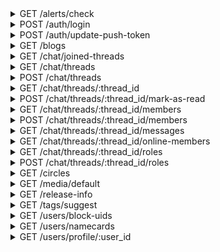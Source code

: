 <details>
<summary>GET /alerts/check</summary>

Check for new activity

###### Headers
|name|description|required|
| - | - | - |
|rawDeviceId|An id that can identify the device making the request|Yes|
|User-Agent|The user agent of the device making the request|No|
|sId|The authed user's session id|Yes|
|appType|should be `MainApp`|Yes|
|appVersion|the semantic version of this app|Yes|
|deviceType|appears to always be `1`|Yes|
|osType|appears to always be `2`|Yes|




#### Responses
- `200`

  New activity was fetched

  #### Body
```
{
    "activitiesAlertCount": "int activity alerts",
    "likesAlertCount": "int new likes",
    "followersAlertCount": "int new followers",
    "noticesCount": "int new notices"
}
```


</details>

<details>
<summary>POST /auth/login</summary>

Login to Z with some combination of credentials

###### Headers
|name|description|required|
| - | - | - |
|rawDeviceId|An id that can identify the device making the request|Yes|
|User-Agent|The user agent of the device making the request|No|
|appType|should be `MainApp`|Yes|
|appVersion|the semantic version of this app|Yes|
|deviceType|appears to always be `1`|Yes|
|osType|appears to always be `2`|Yes|


#### Body
```json
{
    "authType": "int auth type. Password login will be 1, secret or phone login is likely something else",
    "email": "email to this account, if email login",
    "nickname": "user displayed name",
    "password": "password to this account, if a password login",
    "phoneNumber": "phone number to this account, likely if phone login",
    "secret": "valid secret for this account, if a secret login",
    "securityCode": "likely used when a security code is required to login",
    "purpose": "int field or value with an unknown use",
    "birthday": "field or value with an unknown use",
    "contentRegion": "int unknown, appears to be an int representing a region",
    "gender": "the gender of this user",
    "invitationCode": "field or value with an unknown use",
    "school": "field or value with an unknown use"
}
```


#### Responses
- `200`

  The login was ok

  #### Body
```json
{
    "sId": "used to make authorized requests",
    "secret": "likely used to log back in without storing the password",
    "account": {
        "uid": "unique id referencing this resource",
        "status": "int field or value with an unknown use",
        "email": "account email",
        "createdTime": "unix timestamp of occurence",
        "deviceId": "id referencing the clients device",
        "hasProfile": "int does this user have a profile?"
    },
    "userProfile": {
        "uid": "unique id referencing this resource",
        "nickname": "user displayed name",
        "socialId": "unique social id referencing this user",
        "onlineStatus": "int indicator of how this user may be online",
        "nameCardEnabled": "int likely an enum of what name card enabled status is the case for this profile",
        "showsSchool": "int is the profile's school shown?",
        "showsLocation": "int likely bool of whether or not the location of this profile is shown",
        "showsJoinedCircles": "int are joined circles visible?",
        "chatInvitationStatus": "int likely a bool describing whether this user may make chat invites",
        "pushEnabled": "int are push notifs enabled?",
        "gender": "the gender of this user",
        "icon": {
            "baseUrl": "url template to build sizes with",
            "resourceList": [
                {
                    "width": "int width",
                    "height": "int height",
                    "url": "url to the icon in this size",
                    "thumbnail": "is this media a thumbnail? Field only appers to be present if its value is true"
                },
                "..."
            ]
        },
        "createdTime": "unix timestamp of occurence",
        "contentRegionName": "name of this profiles region",
        "location": {
            "longitude": "float longitude",
            "latitude": "float latitude",
            "address": {
                "2 character language code": "city location"
            }
        },
        "language": "2 character language code",
        "fansCount": "int number of fans",
        "followingCount": "int number of profiles followed by this profile",
        "friendsCount": "int likely number of people who both are followed by and do follow this profile",
        "socialIdModified": "unique social id referencing this user_modified",
        "status": "int field or value with an unknown use",
        "contentRegion": "int unknown, appears to be an int representing a region",
        "school": "field or value with an unknown use"
    }
}
```


</details>

<details>
<summary>POST /auth/update-push-token</summary>

Update the device push token bound to this account

###### Headers
|name|description|required|
| - | - | - |
|rawDeviceId|An id that can identify the device making the request|Yes|
|User-Agent|The user agent of the device making the request|No|
|sId|The authed user's session id|Yes|
|appType|should be `MainApp`|Yes|
|appVersion|the semantic version of this app|Yes|
|deviceType|appears to always be `1`|Yes|
|osType|appears to always be `2`|Yes|


#### Body
```json
{
    "deviceToken": "device token likely used for google push notifications"
}
```


#### Responses
- `200`

  The push token was accepted

  

</details>

<details>
<summary>GET /blogs</summary>

Get a collection of blogs

###### Headers
|name|description|required|
| - | - | - |
|rawDeviceId|An id that can identify the device making the request|Yes|
|User-Agent|The user agent of the device making the request|No|
|sId|The authed user's session id|Yes|
|appType|should be `MainApp`|Yes|
|appVersion|the semantic version of this app|Yes|
|deviceType|appears to always be `1`|Yes|
|osType|appears to always be `2`|Yes|

###### URL Params
|name|description|required|
| - | - | - |
|size|Return this number of results|No|
|pageToken|Pagination page token|No|




#### Responses
- `200`

  A collection of blogs was fetched

  #### Body
```json
{
    "list": [
        {
            "author": {
                "nickname": "user displayed name",
                "uid": "unique id referencing this resource",
                "socialId": "unique social id referencing this user",
                "socialIdModified": "unique social id referencing this user_modified",
                "bio": "information about this user",
                "gender": "the gender of this user",
                "contentRegion": "int unknown, appears to be an int representing a region",
                "contentRegionName": "int unknown, appears to be an int representing a region_name",
                "createdTime": "unix timestamp of occurence",
                "icon": {
                    "baseUrl": "url template to build sizes with",
                    "resourceList": [
                        {
                            "width": "int width",
                            "height": "int height",
                            "url": "url to the icon in this size",
                            "thumbnail": "is this media a thumbnail? Field only appers to be present if its value is true"
                        },
                        "..."
                    ]
                },
                "status": "int field or value with an unknown use"
            },
            "blogId": "unique id referencing this resource",
            "uid": "unique id referencing this resource, differnece to blogId is unknown",
            "createdTime": "unix timestamp of occurence",
            "circleIdList": [
                "unique id referencing this resource",
                "..."
            ],
            "content": "blog content",
            "contentRegion": "int unknown, appears to be an int representing a region",
            "language": "2 character language code",
            "mediaList": [
                {
                    "baseUrl": "url template to build sizes with",
                    "resourceList": [
                        {
                            "width": "int width",
                            "height": "int height",
                            "url": "url to the icon in this size",
                            "thumbnail": "is this media a thumbnail? Field only appers to be present if its value is true"
                        },
                        "..."
                    ]
                },
                "..."
            ],
            "extensions": "field or value with an unknown use, appears to be an empty object",
            "commentsCount": "int comments",
            "votesCount": "int votes",
            "type": "int field or value with an unknown use, likely blog type",
            "status": "int field or value with an unknown use",
            "visibility": "int field or value with an unknown use"
        },
        "..."
    ],
    "pagination": {
        "nextPageToken": "token to fetch the next page relative to this, if any",
        "total": "int total number of items, if fewer than the size queried"
    }
}
```


</details>

<details>
<summary>GET /chat/joined-threads</summary>

Get a collection of threads that you have joined

###### Headers
|name|description|required|
| - | - | - |
|rawDeviceId|An id that can identify the device making the request|Yes|
|User-Agent|The user agent of the device making the request|No|
|sId|The authed user's session id|Yes|
|appType|should be `MainApp`|Yes|
|appVersion|the semantic version of this app|Yes|
|deviceType|appears to always be `1`|Yes|
|osType|appears to always be `2`|Yes|

###### URL Params
|name|description|required|
| - | - | - |
|size|Return this number of results|No|
|start|offset this number of items in a collection|No|




#### Responses
- `200`

  A collection of threads was fetched

  #### Body
```json
{
    "isEnd": "bool field or value with an unknown use, probably has to do with pagination",
    "list": [
        {
            "background": {
                "baseUrl": "url template to build sizes with",
                "resourceList": [
                    {
                        "width": "int width",
                        "height": "int height",
                        "url": "url to the icon in this size",
                        "thumbnail": "is this media a thumbnail? Field only appers to be present if its value is true"
                    },
                    "..."
                ]
            },
            "coHostUids": "probably a list of user ids, but always appears to be null",
            "content": "a description of the chat",
            "contentRegion": "int unknown, appears to be an int representing a region",
            "createdTime": "unix timestamp of occurence",
            "currentMemberInfo": {
                "alertOption": "likely bool int should this chat spawn notifications?",
                "chatMemberStatus": "bool int is the authed profile in this thread?",
                "lastReadMessageId": "unique id referencing this resource",
                "createdTime": "unix timestamp of occurence, likely when the authed profile joined this chat, or epoch if not joined"
            },
            "extensions": "field or value with an unknown use, appears to be an empty object",
            "host": {
                "nickname": "user displayed name",
                "uid": "unique id referencing this resource",
                "socialId": "unique social id referencing this user",
                "socialIdModified": "unique social id referencing this user_modified",
                "bio": "information about this user",
                "gender": "the gender of this user",
                "contentRegion": "int unknown, appears to be an int representing a region",
                "contentRegionName": "int unknown, appears to be an int representing a region_name",
                "createdTime": "unix timestamp of occurence",
                "icon": {
                    "baseUrl": "url template to build sizes with",
                    "resourceList": [
                        {
                            "width": "int width",
                            "height": "int height",
                            "url": "url to the icon in this size",
                            "thumbnail": "is this media a thumbnail? Field only appers to be present if its value is true"
                        },
                        "..."
                    ]
                },
                "chatInvitationStatus": "int likely was this user invited to this chat?",
                "chatMemberStatus": "int likely bool is this member a member of this chat?",
                "onlineStatus": "int indicator of how this user may be online",
                "specialTitle": "special title of this user in this chat",
                "status": "int field or value with an unknown use"
            },
            "hostUid": "unique id referencing this resource",
            "icon": {
                "baseUrl": "url template to build sizes with",
                "resourceList": [
                    {
                        "width": "int width",
                        "height": "int height",
                        "url": "url to the icon in this size",
                        "thumbnail": "is this media a thumbnail? Field only appers to be present if its value is true"
                    },
                    "..."
                ]
            },
            "language": "2 character language code",
            "latestMessage": {
                "author": {
                    "nickname": "user displayed name",
                    "uid": "unique id referencing this resource",
                    "socialId": "unique social id referencing this user",
                    "socialIdModified": "unique social id referencing this user_modified",
                    "bio": "information about this user",
                    "gender": "the gender of this user",
                    "contentRegion": "int unknown, appears to be an int representing a region",
                    "contentRegionName": "int unknown, appears to be an int representing a region_name",
                    "createdTime": "unix timestamp of occurence",
                    "icon": {
                        "baseUrl": "url template to build sizes with",
                        "resourceList": [
                            {
                                "width": "int width",
                                "height": "int height",
                                "url": "url to the icon in this size",
                                "thumbnail": "is this media a thumbnail? Field only appers to be present if its value is true"
                            },
                            "..."
                        ]
                    },
                    "status": "int field or value with an unknown use"
                },
                "content": "content of the message body",
                "createdTime": "unix timestamp of occurence",
                "messageId": "unique id referencing this resource",
                "threadId": "unique id referencing this resource",
                "uid": "unique id referencing this resource",
                "type": "int type of message"
            },
            "latestMessageId": "unique id referencing this resource",
            "membersCount": "int members in this chat thread",
            "membersSummary": [
                {
                    "nickname": "user displayed name",
                    "uid": "unique id referencing this resource",
                    "socialId": "unique social id referencing this user",
                    "socialIdModified": "unique social id referencing this user_modified",
                    "bio": "information about this user",
                    "gender": "the gender of this user",
                    "contentRegion": "int unknown, appears to be an int representing a region",
                    "contentRegionName": "int unknown, appears to be an int representing a region_name",
                    "createdTime": "unix timestamp of occurence",
                    "icon": {
                        "baseUrl": "url template to build sizes with",
                        "resourceList": [
                            {
                                "width": "int width",
                                "height": "int height",
                                "url": "url to the icon in this size",
                                "thumbnail": "is this media a thumbnail? Field only appers to be present if its value is true"
                            },
                            "..."
                        ]
                    },
                    "chatInvitationStatus": "int likely was this user invited to this chat?",
                    "chatMemberStatus": "int likely bool is this member a member of this chat?",
                    "onlineStatus": "int indicator of how this user may be online",
                    "specialTitle": "special title of this user in this chat",
                    "status": "int field or value with an unknown use"
                },
                "..."
            ],
            "status": "int field or value with an unknown use",
            "tagList": [
                {
                    "order": "position of this tag, relative to its siblings",
                    "source": "int field or value with an unknown use",
                    "status": "int field or value with an unknown use",
                    "style": {
                        "backgroundColor": "hexidecimal color with alpha bits",
                        "borderColor": "hexidecimal color with alpha bits",
                        "solidColor": "hexidecimal color with alpha bits",
                        "textColor": "hexidecimal color with alpha bits"
                    },
                    "tagId": "int id referencing this tag",
                    "tagName": "name of this tag"
                },
                "..."
            ],
            "threadId": "unique id referencing this resource",
            "title": "title of this chat thread",
            "type": "int field or value with an unknown use"
        },
        "..."
    ],
    "threadCheckList": [
        {
            "threadId": "unique id referencing this resource",
            "latestMessageId": "unique id referencing this resource",
            "lastReadMessageId": "unique id referencing this resource"
        },
        "..."
    ]
}
```


</details>

<details>
<summary>GET /chat/threads</summary>

Get a collection of joinable threads

###### Headers
|name|description|required|
| - | - | - |
|rawDeviceId|An id that can identify the device making the request|Yes|
|User-Agent|The user agent of the device making the request|No|
|sId|The authed user's session id|Yes|
|appType|should be `MainApp`|Yes|
|appVersion|the semantic version of this app|Yes|
|deviceType|appears to always be `1`|Yes|
|osType|appears to always be `2`|Yes|

###### URL Params
|name|description|required|
| - | - | - |
|size|Return this number of results|No|
|pageToken|Pagination page token|No|




#### Responses
- `200`

  A collection of threads was fetched

  #### Body
```json
{
    "list": [
        {
            "background": {
                "baseUrl": "url template to build sizes with",
                "resourceList": [
                    {
                        "width": "int width",
                        "height": "int height",
                        "url": "url to the icon in this size",
                        "thumbnail": "is this media a thumbnail? Field only appers to be present if its value is true"
                    },
                    "..."
                ]
            },
            "coHostUids": "probably a list of user ids, but always appears to be null",
            "content": "a description of the chat",
            "contentRegion": "int unknown, appears to be an int representing a region",
            "createdTime": "unix timestamp of occurence",
            "currentMemberInfo": {
                "alertOption": "likely bool int should this chat spawn notifications?",
                "chatMemberStatus": "bool int is the authed profile in this thread?",
                "lastReadMessageId": "unique id referencing this resource",
                "createdTime": "unix timestamp of occurence, likely when the authed profile joined this chat, or epoch if not joined"
            },
            "extensions": "field or value with an unknown use, appears to be an empty object",
            "host": {
                "nickname": "user displayed name",
                "uid": "unique id referencing this resource",
                "socialId": "unique social id referencing this user",
                "socialIdModified": "unique social id referencing this user_modified",
                "bio": "information about this user",
                "gender": "the gender of this user",
                "contentRegion": "int unknown, appears to be an int representing a region",
                "contentRegionName": "int unknown, appears to be an int representing a region_name",
                "createdTime": "unix timestamp of occurence",
                "icon": {
                    "baseUrl": "url template to build sizes with",
                    "resourceList": [
                        {
                            "width": "int width",
                            "height": "int height",
                            "url": "url to the icon in this size",
                            "thumbnail": "is this media a thumbnail? Field only appers to be present if its value is true"
                        },
                        "..."
                    ]
                },
                "chatInvitationStatus": "int likely was this user invited to this chat?",
                "chatMemberStatus": "int likely bool is this member a member of this chat?",
                "onlineStatus": "int indicator of how this user may be online",
                "specialTitle": "special title of this user in this chat",
                "status": "int field or value with an unknown use"
            },
            "hostUid": "unique id referencing this resource",
            "icon": {
                "baseUrl": "url template to build sizes with",
                "resourceList": [
                    {
                        "width": "int width",
                        "height": "int height",
                        "url": "url to the icon in this size",
                        "thumbnail": "is this media a thumbnail? Field only appers to be present if its value is true"
                    },
                    "..."
                ]
            },
            "language": "2 character language code",
            "latestMessage": {
                "author": {
                    "nickname": "user displayed name",
                    "uid": "unique id referencing this resource",
                    "socialId": "unique social id referencing this user",
                    "socialIdModified": "unique social id referencing this user_modified",
                    "bio": "information about this user",
                    "gender": "the gender of this user",
                    "contentRegion": "int unknown, appears to be an int representing a region",
                    "contentRegionName": "int unknown, appears to be an int representing a region_name",
                    "createdTime": "unix timestamp of occurence",
                    "icon": {
                        "baseUrl": "url template to build sizes with",
                        "resourceList": [
                            {
                                "width": "int width",
                                "height": "int height",
                                "url": "url to the icon in this size",
                                "thumbnail": "is this media a thumbnail? Field only appers to be present if its value is true"
                            },
                            "..."
                        ]
                    },
                    "status": "int field or value with an unknown use"
                },
                "content": "content of the message body",
                "createdTime": "unix timestamp of occurence",
                "messageId": "unique id referencing this resource",
                "threadId": "unique id referencing this resource",
                "uid": "unique id referencing this resource",
                "type": "int type of message"
            },
            "latestMessageId": "unique id referencing this resource",
            "membersCount": "int members in this chat thread",
            "membersSummary": [
                {
                    "nickname": "user displayed name",
                    "uid": "unique id referencing this resource",
                    "socialId": "unique social id referencing this user",
                    "socialIdModified": "unique social id referencing this user_modified",
                    "bio": "information about this user",
                    "gender": "the gender of this user",
                    "contentRegion": "int unknown, appears to be an int representing a region",
                    "contentRegionName": "int unknown, appears to be an int representing a region_name",
                    "createdTime": "unix timestamp of occurence",
                    "icon": {
                        "baseUrl": "url template to build sizes with",
                        "resourceList": [
                            {
                                "width": "int width",
                                "height": "int height",
                                "url": "url to the icon in this size",
                                "thumbnail": "is this media a thumbnail? Field only appers to be present if its value is true"
                            },
                            "..."
                        ]
                    },
                    "chatInvitationStatus": "int likely was this user invited to this chat?",
                    "chatMemberStatus": "int likely bool is this member a member of this chat?",
                    "onlineStatus": "int indicator of how this user may be online",
                    "specialTitle": "special title of this user in this chat",
                    "status": "int field or value with an unknown use"
                },
                "..."
            ],
            "status": "int field or value with an unknown use",
            "tagList": [
                {
                    "order": "position of this tag, relative to its siblings",
                    "source": "int field or value with an unknown use",
                    "status": "int field or value with an unknown use",
                    "style": {
                        "backgroundColor": "hexidecimal color with alpha bits",
                        "borderColor": "hexidecimal color with alpha bits",
                        "solidColor": "hexidecimal color with alpha bits",
                        "textColor": "hexidecimal color with alpha bits"
                    },
                    "tagId": "int id referencing this tag",
                    "tagName": "name of this tag"
                },
                "..."
            ],
            "threadId": "unique id referencing this resource",
            "title": "title of this chat thread",
            "type": "int field or value with an unknown use"
        },
        "..."
    ],
    "pagination": {
        "nextPageToken": "token to fetch the next page relative to this, if any",
        "total": "int total number of items, if fewer than the size queried"
    }
}
```


</details>

<details>
<summary>POST /chat/threads</summary>

Create a new thread

###### Headers
|name|description|required|
| - | - | - |
|rawDeviceId|An id that can identify the device making the request|Yes|
|User-Agent|The user agent of the device making the request|No|
|sId|The authed user's session id|Yes|
|appType|should be `MainApp`|Yes|
|appVersion|the semantic version of this app|Yes|
|deviceType|appears to always be `1`|Yes|
|osType|appears to always be `2`|Yes|


#### Body
```json
{
    "createdTime": "appears to always be 0",
    "hostUid": "appears to always be 0",
    "threadId": "appears to always be 0",
    "uid": "appears to always be 0",
    "title": "title of this thread",
    "type": "int field or value with an unknown use",
    "background": {
        "baseUrl": "url template to build sizes with",
        "resourceList": [
            {
                "width": "int width",
                "height": "int height",
                "url": "url to the icon in this size",
                "thumbnail": "is this media a thumbnail? Field only appers to be present if its value is true"
            },
            "..."
        ]
    },
    "icon": {
        "baseUrl": "url template to build sizes with",
        "resourceList": [
            {
                "width": "int width",
                "height": "int height",
                "url": "url to the icon in this size",
                "thumbnail": "is this media a thumbnail? Field only appers to be present if its value is true"
            },
            "..."
        ]
    },
    "latestMessageId": "unique id referencing this resource",
    "status": "int field or value with an unknown use"
}
```


#### Responses
- `200`

  A thread was created

  #### Body
```json
{
    "background": {
        "baseUrl": "url template to build sizes with",
        "resourceList": [
            {
                "width": "int width",
                "height": "int height",
                "url": "url to the icon in this size",
                "thumbnail": "is this media a thumbnail? Field only appers to be present if its value is true"
            },
            "..."
        ]
    },
    "coHostUids": "probably a list of user ids, but always appears to be null",
    "content": "a description of the chat",
    "contentRegion": "int unknown, appears to be an int representing a region",
    "createdTime": "unix timestamp of occurence",
    "currentMemberInfo": {
        "alertOption": "likely bool int should this chat spawn notifications?",
        "chatMemberStatus": "bool int is the authed profile in this thread?",
        "lastReadMessageId": "unique id referencing this resource",
        "createdTime": "unix timestamp of occurence, likely when the authed profile joined this chat, or epoch if not joined"
    },
    "extensions": "field or value with an unknown use, appears to be an empty object",
    "host": {
        "nickname": "user displayed name",
        "uid": "unique id referencing this resource",
        "socialId": "unique social id referencing this user",
        "socialIdModified": "unique social id referencing this user_modified",
        "bio": "information about this user",
        "gender": "the gender of this user",
        "contentRegion": "int unknown, appears to be an int representing a region",
        "contentRegionName": "int unknown, appears to be an int representing a region_name",
        "createdTime": "unix timestamp of occurence",
        "icon": {
            "baseUrl": "url template to build sizes with",
            "resourceList": [
                {
                    "width": "int width",
                    "height": "int height",
                    "url": "url to the icon in this size",
                    "thumbnail": "is this media a thumbnail? Field only appers to be present if its value is true"
                },
                "..."
            ]
        },
        "chatInvitationStatus": "int likely was this user invited to this chat?",
        "chatMemberStatus": "int likely bool is this member a member of this chat?",
        "onlineStatus": "int indicator of how this user may be online",
        "specialTitle": "special title of this user in this chat",
        "status": "int field or value with an unknown use"
    },
    "hostUid": "unique id referencing this resource",
    "icon": {
        "baseUrl": "url template to build sizes with",
        "resourceList": [
            {
                "width": "int width",
                "height": "int height",
                "url": "url to the icon in this size",
                "thumbnail": "is this media a thumbnail? Field only appers to be present if its value is true"
            },
            "..."
        ]
    },
    "language": "2 character language code",
    "latestMessage": {
        "author": {
            "nickname": "user displayed name",
            "uid": "unique id referencing this resource",
            "socialId": "unique social id referencing this user",
            "socialIdModified": "unique social id referencing this user_modified",
            "bio": "information about this user",
            "gender": "the gender of this user",
            "contentRegion": "int unknown, appears to be an int representing a region",
            "contentRegionName": "int unknown, appears to be an int representing a region_name",
            "createdTime": "unix timestamp of occurence",
            "icon": {
                "baseUrl": "url template to build sizes with",
                "resourceList": [
                    {
                        "width": "int width",
                        "height": "int height",
                        "url": "url to the icon in this size",
                        "thumbnail": "is this media a thumbnail? Field only appers to be present if its value is true"
                    },
                    "..."
                ]
            },
            "status": "int field or value with an unknown use"
        },
        "content": "content of the message body",
        "createdTime": "unix timestamp of occurence",
        "messageId": "unique id referencing this resource",
        "threadId": "unique id referencing this resource",
        "uid": "unique id referencing this resource",
        "type": "int type of message"
    },
    "latestMessageId": "unique id referencing this resource",
    "membersCount": "int members in this chat thread",
    "membersSummary": [
        {
            "nickname": "user displayed name",
            "uid": "unique id referencing this resource",
            "socialId": "unique social id referencing this user",
            "socialIdModified": "unique social id referencing this user_modified",
            "bio": "information about this user",
            "gender": "the gender of this user",
            "contentRegion": "int unknown, appears to be an int representing a region",
            "contentRegionName": "int unknown, appears to be an int representing a region_name",
            "createdTime": "unix timestamp of occurence",
            "icon": {
                "baseUrl": "url template to build sizes with",
                "resourceList": [
                    {
                        "width": "int width",
                        "height": "int height",
                        "url": "url to the icon in this size",
                        "thumbnail": "is this media a thumbnail? Field only appers to be present if its value is true"
                    },
                    "..."
                ]
            },
            "chatInvitationStatus": "int likely was this user invited to this chat?",
            "chatMemberStatus": "int likely bool is this member a member of this chat?",
            "onlineStatus": "int indicator of how this user may be online",
            "specialTitle": "special title of this user in this chat",
            "status": "int field or value with an unknown use"
        },
        "..."
    ],
    "status": "int field or value with an unknown use",
    "tagList": [
        {
            "order": "position of this tag, relative to its siblings",
            "source": "int field or value with an unknown use",
            "status": "int field or value with an unknown use",
            "style": {
                "backgroundColor": "hexidecimal color with alpha bits",
                "borderColor": "hexidecimal color with alpha bits",
                "solidColor": "hexidecimal color with alpha bits",
                "textColor": "hexidecimal color with alpha bits"
            },
            "tagId": "int id referencing this tag",
            "tagName": "name of this tag"
        },
        "..."
    ],
    "threadId": "unique id referencing this resource",
    "title": "title of this chat thread",
    "type": "int field or value with an unknown use"
}
```


</details>

<details>
<summary>GET /chat/threads/:thread_id</summary>

Get information about some chat thread

###### Headers
|name|description|required|
| - | - | - |
|rawDeviceId|An id that can identify the device making the request|Yes|
|User-Agent|The user agent of the device making the request|No|
|sId|The authed user's session id|Yes|
|appType|should be `MainApp`|Yes|
|appVersion|the semantic version of this app|Yes|
|deviceType|appears to always be `1`|Yes|
|osType|appears to always be `2`|Yes|




#### Responses
- `200`

  Information about this thread was fetched

  #### Body
```json
{
    "background": {
        "baseUrl": "url template to build sizes with",
        "resourceList": [
            {
                "width": "int width",
                "height": "int height",
                "url": "url to the icon in this size",
                "thumbnail": "is this media a thumbnail? Field only appers to be present if its value is true"
            },
            "..."
        ]
    },
    "coHostUids": "probably a list of user ids, but always appears to be null",
    "content": "a description of the chat",
    "contentRegion": "int unknown, appears to be an int representing a region",
    "createdTime": "unix timestamp of occurence",
    "currentMemberInfo": {
        "alertOption": "likely bool int should this chat spawn notifications?",
        "chatMemberStatus": "bool int is the authed profile in this thread?",
        "lastReadMessageId": "unique id referencing this resource",
        "createdTime": "unix timestamp of occurence, likely when the authed profile joined this chat, or epoch if not joined"
    },
    "extensions": "field or value with an unknown use, appears to be an empty object",
    "host": {
        "nickname": "user displayed name",
        "uid": "unique id referencing this resource",
        "socialId": "unique social id referencing this user",
        "socialIdModified": "unique social id referencing this user_modified",
        "bio": "information about this user",
        "gender": "the gender of this user",
        "contentRegion": "int unknown, appears to be an int representing a region",
        "contentRegionName": "int unknown, appears to be an int representing a region_name",
        "createdTime": "unix timestamp of occurence",
        "icon": {
            "baseUrl": "url template to build sizes with",
            "resourceList": [
                {
                    "width": "int width",
                    "height": "int height",
                    "url": "url to the icon in this size",
                    "thumbnail": "is this media a thumbnail? Field only appers to be present if its value is true"
                },
                "..."
            ]
        },
        "chatInvitationStatus": "int likely was this user invited to this chat?",
        "chatMemberStatus": "int likely bool is this member a member of this chat?",
        "onlineStatus": "int indicator of how this user may be online",
        "specialTitle": "special title of this user in this chat",
        "status": "int field or value with an unknown use"
    },
    "hostUid": "unique id referencing this resource",
    "icon": {
        "baseUrl": "url template to build sizes with",
        "resourceList": [
            {
                "width": "int width",
                "height": "int height",
                "url": "url to the icon in this size",
                "thumbnail": "is this media a thumbnail? Field only appers to be present if its value is true"
            },
            "..."
        ]
    },
    "language": "2 character language code",
    "latestMessage": {
        "author": {
            "nickname": "user displayed name",
            "uid": "unique id referencing this resource",
            "socialId": "unique social id referencing this user",
            "socialIdModified": "unique social id referencing this user_modified",
            "bio": "information about this user",
            "gender": "the gender of this user",
            "contentRegion": "int unknown, appears to be an int representing a region",
            "contentRegionName": "int unknown, appears to be an int representing a region_name",
            "createdTime": "unix timestamp of occurence",
            "icon": {
                "baseUrl": "url template to build sizes with",
                "resourceList": [
                    {
                        "width": "int width",
                        "height": "int height",
                        "url": "url to the icon in this size",
                        "thumbnail": "is this media a thumbnail? Field only appers to be present if its value is true"
                    },
                    "..."
                ]
            },
            "status": "int field or value with an unknown use"
        },
        "content": "content of the message body",
        "createdTime": "unix timestamp of occurence",
        "messageId": "unique id referencing this resource",
        "threadId": "unique id referencing this resource",
        "uid": "unique id referencing this resource",
        "type": "int type of message"
    },
    "latestMessageId": "unique id referencing this resource",
    "membersCount": "int members in this chat thread",
    "membersSummary": [
        {
            "nickname": "user displayed name",
            "uid": "unique id referencing this resource",
            "socialId": "unique social id referencing this user",
            "socialIdModified": "unique social id referencing this user_modified",
            "bio": "information about this user",
            "gender": "the gender of this user",
            "contentRegion": "int unknown, appears to be an int representing a region",
            "contentRegionName": "int unknown, appears to be an int representing a region_name",
            "createdTime": "unix timestamp of occurence",
            "icon": {
                "baseUrl": "url template to build sizes with",
                "resourceList": [
                    {
                        "width": "int width",
                        "height": "int height",
                        "url": "url to the icon in this size",
                        "thumbnail": "is this media a thumbnail? Field only appers to be present if its value is true"
                    },
                    "..."
                ]
            },
            "chatInvitationStatus": "int likely was this user invited to this chat?",
            "chatMemberStatus": "int likely bool is this member a member of this chat?",
            "onlineStatus": "int indicator of how this user may be online",
            "specialTitle": "special title of this user in this chat",
            "status": "int field or value with an unknown use"
        },
        "..."
    ],
    "status": "int field or value with an unknown use",
    "tagList": [
        {
            "order": "position of this tag, relative to its siblings",
            "source": "int field or value with an unknown use",
            "status": "int field or value with an unknown use",
            "style": {
                "backgroundColor": "hexidecimal color with alpha bits",
                "borderColor": "hexidecimal color with alpha bits",
                "solidColor": "hexidecimal color with alpha bits",
                "textColor": "hexidecimal color with alpha bits"
            },
            "tagId": "int id referencing this tag",
            "tagName": "name of this tag"
        },
        "..."
    ],
    "threadId": "unique id referencing this resource",
    "title": "title of this chat thread",
    "type": "int field or value with an unknown use"
}
```


</details>

<details>
<summary>POST /chat/threads/:thread_id/mark-as-read</summary>

Mark messages in some thread as having been read

###### Headers
|name|description|required|
| - | - | - |
|rawDeviceId|An id that can identify the device making the request|Yes|
|User-Agent|The user agent of the device making the request|No|
|sId|The authed user's session id|Yes|
|appType|should be `MainApp`|Yes|
|appVersion|the semantic version of this app|Yes|
|deviceType|appears to always be `1`|Yes|
|osType|appears to always be `2`|Yes|




#### Responses
- `200`

  Chats were marked as read

  #### Body
```json
{}
```


</details>

<details>
<summary>GET /chat/threads/:thread_id/members</summary>

Get a collection of members in some thread

###### Headers
|name|description|required|
| - | - | - |
|rawDeviceId|An id that can identify the device making the request|Yes|
|User-Agent|The user agent of the device making the request|No|
|sId|The authed user's session id|Yes|
|appType|should be `MainApp`|Yes|
|appVersion|the semantic version of this app|Yes|
|deviceType|appears to always be `1`|Yes|
|osType|appears to always be `2`|Yes|

###### URL Params
|name|description|required|
| - | - | - |
|size|Return this number of results|No|
|pageToken|Pagination page token|No|




#### Responses
- `200`

  A collection of members was fetched

  #### Body
```json
{
    "list": [
        {
            "nickname": "user displayed name",
            "uid": "unique id referencing this resource",
            "socialId": "unique social id referencing this user",
            "socialIdModified": "unique social id referencing this user_modified",
            "bio": "information about this user",
            "gender": "the gender of this user",
            "contentRegion": "int unknown, appears to be an int representing a region",
            "contentRegionName": "int unknown, appears to be an int representing a region_name",
            "createdTime": "unix timestamp of occurence",
            "icon": {
                "baseUrl": "url template to build sizes with",
                "resourceList": [
                    {
                        "width": "int width",
                        "height": "int height",
                        "url": "url to the icon in this size",
                        "thumbnail": "is this media a thumbnail? Field only appers to be present if its value is true"
                    },
                    "..."
                ]
            },
            "chatInvitationStatus": "int likely was this user invited to this chat?",
            "chatMemberStatus": "int likely bool is this member a member of this chat?",
            "onlineStatus": "int indicator of how this user may be online",
            "specialTitle": "special title of this user in this chat",
            "status": "int field or value with an unknown use"
        },
        "..."
    ],
    "pagination": {
        "nextPageToken": "token to fetch the next page relative to this, if any",
        "total": "int total number of items, if fewer than the size queried"
    }
}
```


</details>

<details>
<summary>POST /chat/threads/:thread_id/members</summary>

Join some thread

###### Headers
|name|description|required|
| - | - | - |
|rawDeviceId|An id that can identify the device making the request|Yes|
|User-Agent|The user agent of the device making the request|No|
|sId|The authed user's session id|Yes|
|appType|should be `MainApp`|Yes|
|appVersion|the semantic version of this app|Yes|
|deviceType|appears to always be `1`|Yes|
|osType|appears to always be `2`|Yes|




#### Responses
- `200`

  The authed user did join this thread

  #### Body
```json
{}
```


</details>

<details>
<summary>GET /chat/threads/:thread_id/messages</summary>

Get a collection of messages of some thread

###### Headers
|name|description|required|
| - | - | - |
|rawDeviceId|An id that can identify the device making the request|Yes|
|User-Agent|The user agent of the device making the request|No|
|sId|The authed user's session id|Yes|
|appType|should be `MainApp`|Yes|
|appVersion|the semantic version of this app|Yes|
|deviceType|appears to always be `1`|Yes|
|osType|appears to always be `2`|Yes|

###### URL Params
|name|description|required|
| - | - | - |
|size|Return this number of results|No|
|pageToken|Pagination page token|No|




#### Responses
- `200`

  A collection of thread messages was fetched

  #### Body
```json
{
    "list": [
        {
            "author": {
                "nickname": "user displayed name",
                "uid": "unique id referencing this resource",
                "socialId": "unique social id referencing this user",
                "socialIdModified": "unique social id referencing this user_modified",
                "bio": "information about this user",
                "gender": "the gender of this user",
                "contentRegion": "int unknown, appears to be an int representing a region",
                "contentRegionName": "int unknown, appears to be an int representing a region_name",
                "createdTime": "unix timestamp of occurence",
                "icon": {
                    "baseUrl": "url template to build sizes with",
                    "resourceList": [
                        {
                            "width": "int width",
                            "height": "int height",
                            "url": "url to the icon in this size",
                            "thumbnail": "is this media a thumbnail? Field only appers to be present if its value is true"
                        },
                        "..."
                    ]
                },
                "chatInvitationStatus": "int likely was this user invited to this chat?",
                "chatMemberStatus": "int likely bool is this member a member of this chat?",
                "onlineStatus": "int indicator of how this user may be online",
                "specialTitle": "special title of this user in this chat",
                "status": "int field or value with an unknown use"
            },
            "messageId": "unique id referencing this resource",
            "threadId": "unique id referencing this resource",
            "uid": "unique id referencing this resource, unknown difference to messageId",
            "asSummary": "show this message as a summary?",
            "content": "body of the message",
            "type": "int likely enum type of message",
            "createdTime": "unix timestamp of occurence"
        },
        "..."
    ],
    "pagination": {
        "nextPageToken": "token to fetch the next page relative to this, if any",
        "total": "int total number of items, if fewer than the size queried"
    }
}
```


</details>

<details>
<summary>GET /chat/threads/:thread_id/online-members</summary>

Get a collection of members online in some thread

###### Headers
|name|description|required|
| - | - | - |
|rawDeviceId|An id that can identify the device making the request|Yes|
|User-Agent|The user agent of the device making the request|No|
|sId|The authed user's session id|Yes|
|appType|should be `MainApp`|Yes|
|appVersion|the semantic version of this app|Yes|
|deviceType|appears to always be `1`|Yes|
|osType|appears to always be `2`|Yes|

###### URL Params
|name|description|required|
| - | - | - |
|size|Return this number of results|No|
|pageToken|Pagination page token|No|




#### Responses
- `200`

  A collection of online members was fetched

  #### Body
```json
{
    "list": [
        {
            "nickname": "user displayed name",
            "uid": "unique id referencing this resource",
            "socialId": "unique social id referencing this user",
            "socialIdModified": "unique social id referencing this user_modified",
            "bio": "information about this user",
            "gender": "the gender of this user",
            "contentRegion": "int unknown, appears to be an int representing a region",
            "contentRegionName": "int unknown, appears to be an int representing a region_name",
            "createdTime": "unix timestamp of occurence",
            "icon": {
                "baseUrl": "url template to build sizes with",
                "resourceList": [
                    {
                        "width": "int width",
                        "height": "int height",
                        "url": "url to the icon in this size",
                        "thumbnail": "is this media a thumbnail? Field only appers to be present if its value is true"
                    },
                    "..."
                ]
            },
            "chatInvitationStatus": "int likely was this user invited to this chat?",
            "chatMemberStatus": "int likely bool is this member a member of this chat?",
            "onlineStatus": "int indicator of how this user may be online",
            "specialTitle": "special title of this user in this chat",
            "status": "int field or value with an unknown use"
        },
        "..."
    ],
    "pagination": {
        "nextPageToken": "token to fetch the next page relative to this, if any",
        "total": "int total number of items, if fewer than the size queried"
    }
}
```


</details>

<details>
<summary>GET /chat/threads/:thread_id/roles</summary>

Get the roles of some thread

###### Headers
|name|description|required|
| - | - | - |
|rawDeviceId|An id that can identify the device making the request|Yes|
|User-Agent|The user agent of the device making the request|No|
|sId|The authed user's session id|Yes|
|appType|should be `MainApp`|Yes|
|appVersion|the semantic version of this app|Yes|
|deviceType|appears to always be `1`|Yes|
|osType|appears to always be `2`|Yes|




#### Responses
- `200`

  A collection of roles was fetched

  #### Body
```json
[
    {
        "roleId": "likely references this role",
        "uid": "uid, unknown difference to roleId",
        "threadId": "uid thread where this role exists",
        "createdTime": "unix timestamp of occurence",
        "name": "name of this role",
        "description": "description of this role",
        "inUse": "is this role in use?",
        "icon": {
            "baseUrl": "url template to build sizes with",
            "resourceList": [
                {
                    "width": "int width",
                    "height": "int height",
                    "url": "url to the icon in this size",
                    "thumbnail": "is this media a thumbnail? Field only appers to be present if its value is true"
                },
                "..."
            ]
        },
        "status": "int field or value with an unknown use"
    },
    "..."
]
```


</details>

<details>
<summary>POST /chat/threads/:thread_id/roles</summary>

Create a role in some thread

###### Headers
|name|description|required|
| - | - | - |
|rawDeviceId|An id that can identify the device making the request|Yes|
|User-Agent|The user agent of the device making the request|No|
|sId|The authed user's session id|Yes|
|appType|should be `MainApp`|Yes|
|appVersion|the semantic version of this app|Yes|
|deviceType|appears to always be `1`|Yes|
|osType|appears to always be `2`|Yes|


#### Body
```json
{
    "roleId": "likely references this role",
    "uid": "uid, unknown difference to roleId",
    "threadId": "uid thread where this role exists",
    "createdTime": "unix timestamp of occurence",
    "name": "name of this role",
    "description": "description of this role",
    "inUse": "is this role in use?",
    "icon": {
        "baseUrl": "url template to build sizes with",
        "resourceList": [
            {
                "width": "int width",
                "height": "int height",
                "url": "url to the icon in this size",
                "thumbnail": "is this media a thumbnail? Field only appers to be present if its value is true"
            },
            "..."
        ]
    },
    "status": "int field or value with an unknown use"
}
```


#### Responses
- `200`

  A role was created

  #### Body
```json
{
    "roleId": "likely references this role",
    "uid": "uid, unknown difference to roleId",
    "threadId": "uid thread where this role exists",
    "createdTime": "unix timestamp of occurence",
    "name": "name of this role",
    "description": "description of this role",
    "inUse": "is this role in use?",
    "icon": {
        "baseUrl": "url template to build sizes with",
        "resourceList": [
            {
                "width": "int width",
                "height": "int height",
                "url": "url to the icon in this size",
                "thumbnail": "is this media a thumbnail? Field only appers to be present if its value is true"
            },
            "..."
        ]
    },
    "status": "int field or value with an unknown use"
}
```


</details>

<details>
<summary>GET /circles</summary>

Get a collection of circles. Currently url param `type` is required, but the API error implies that this is planned to change. Type may be one of `joined`

###### Headers
|name|description|required|
| - | - | - |
|rawDeviceId|An id that can identify the device making the request|Yes|
|User-Agent|The user agent of the device making the request|No|
|sId|The authed user's session id|Yes|
|appType|should be `MainApp`|Yes|
|appVersion|the semantic version of this app|Yes|
|deviceType|appears to always be `1`|Yes|
|osType|appears to always be `2`|Yes|

###### URL Params
|name|description|required|
| - | - | - |
|size|Return this number of results|No|
|pageToken|Pagination page token|No|
|type|type of circle to query|Yes|
|uid|query circles joined by the user referenced by this uid|if `type=joined`|




#### Responses
- `200`

  A collection of circles was fetched

  #### Body
```json
{
    "list": [
        {
            "uid": "unique id referencing this resource",
            "circleId": "unique id referencing this resource",
            "socialId": "unique social id referencing this user",
            "name": "name of this circle",
            "tagline": "tagline of this circle",
            "createdTime": "unix timestamp of occurence",
            "status": "int field or value with an unknown use",
            "contentRegion": "int unknown, appears to be an int representing a region",
            "language": "2 character language code",
            "icon": {
                "baseUrl": "url template to build sizes with",
                "resourceList": [
                    {
                        "width": "int width",
                        "height": "int height",
                        "url": "url to the icon in this size",
                        "thumbnail": "is this media a thumbnail? Field only appers to be present if its value is true"
                    },
                    "..."
                ]
            },
            "tagList": [
                {
                    "order": "position of this tag, relative to its siblings",
                    "source": "int field or value with an unknown use",
                    "status": "int field or value with an unknown use",
                    "style": {
                        "backgroundColor": "hexidecimal color with alpha bits",
                        "borderColor": "hexidecimal color with alpha bits",
                        "solidColor": "hexidecimal color with alpha bits",
                        "textColor": "hexidecimal color with alpha bits"
                    },
                    "tagId": "int id referencing this tag",
                    "tagName": "name of this tag"
                },
                "..."
            ],
            "membersCount": "int number of members"
        },
        "..."
    ],
    "pagination": {
        "nextPageToken": "token to fetch the next page relative to this, if any",
        "total": "int total number of items, if fewer than the size queried"
    }
}
```


</details>

<details>
<summary>GET /media/default</summary>

Get a collection of default media.
Queried when new chats are created

###### Headers
|name|description|required|
| - | - | - |
|rawDeviceId|An id that can identify the device making the request|Yes|
|User-Agent|The user agent of the device making the request|No|
|appType|should be `MainApp`|Yes|
|appVersion|the semantic version of this app|Yes|
|deviceType|appears to always be `1`|Yes|
|osType|appears to always be `2`|Yes|

###### URL Params
|name|description|required|
| - | - | - |
|type|type of media to query. Only `1` appears to be valid|Yes|




#### Responses
- `200`

  Default media was fetched

  #### Body
```json
[
    {
        "baseUrl": "url template to build sizes with",
        "resourceList": [
            {
                "width": "int width",
                "height": "int height",
                "url": "url to the icon in this size",
                "thumbnail": "is this media a thumbnail? Field only appers to be present if its value is true"
            },
            "..."
        ]
    },
    "..."
]
```


</details>

<details>
<summary>GET /release-info</summary>

Get information about an app update that may be available

###### Headers
|name|description|required|
| - | - | - |
|rawDeviceId|An id that can identify the device making the request|Yes|
|User-Agent|The user agent of the device making the request|No|
|appType|should be `MainApp`|Yes|
|appVersion|the semantic version of this app|Yes|
|deviceType|appears to always be `1`|Yes|
|osType|appears to always be `2`|Yes|




#### Responses
- `200`

  Update info was fetched

  #### Body
```json
{
    "Code": "field or value with an unknown use, likely an api status code",
    "Msg": "field or value with an unknown use, likely an api status message",
    "UpdateStatus": "int is the app up to date?",
    "VersionCode": "int target version of the app",
    "VersionName": "semantic version of the app",
    "ModifyContent": "short update changelog",
    "DownloadUrl": "link to the apk containing the target update",
    "ApkSize": "int assumed to be apk size, but is always 0",
    "ApkMd5": "md5 that should be computable from hashing the updated apk"
}
```


</details>

<details>
<summary>GET /tags/suggest</summary>

Get a collection of suggested tags

###### Headers
|name|description|required|
| - | - | - |
|rawDeviceId|An id that can identify the device making the request|Yes|
|User-Agent|The user agent of the device making the request|No|
|sId|The authed user's session id|Yes|
|appType|should be `MainApp`|Yes|
|appVersion|the semantic version of this app|Yes|
|deviceType|appears to always be `1`|Yes|
|osType|appears to always be `2`|Yes|

###### URL Params
|name|description|required|
| - | - | - |
|size|Return this number of results|No|
|pageToken|Pagination page token|No|
|word|fetch tags suggested by this word|No|




#### Responses
- `200`

  A collection of suggested tags names was fetcdhed

  #### Body
```json
{
    "list": [
        "tag",
        "..."
    ],
    "pagination": {
        "nextPageToken": "token to fetch the next page relative to this, if any",
        "total": "int total number of items, if fewer than the size queried"
    }
}
```


</details>

<details>
<summary>GET /users/block-uids</summary>

Get a collection of users who have blocked you, and a collection of users who you have blocked

###### Headers
|name|description|required|
| - | - | - |
|rawDeviceId|An id that can identify the device making the request|Yes|
|User-Agent|The user agent of the device making the request|No|
|sId|The authed user's session id|Yes|
|appType|should be `MainApp`|Yes|
|appVersion|the semantic version of this app|Yes|
|deviceType|appears to always be `1`|Yes|
|osType|appears to always be `2`|Yes|




#### Responses
- `200`

  A collection of blocked and blocking users was fetched

  #### Body
```json
{
    "blockedByMeList": [
        "unique id referencing this resource",
        "..."
    ],
    "blockMeList": [
        "unique id referencing this resource",
        "..."
    ]
}
```


</details>

<details>
<summary>GET /users/namecards</summary>

Get a collection of user namecards

###### Headers
|name|description|required|
| - | - | - |
|rawDeviceId|An id that can identify the device making the request|Yes|
|User-Agent|The user agent of the device making the request|No|
|sId|The authed user's session id|Yes|
|appType|should be `MainApp`|Yes|
|appVersion|the semantic version of this app|Yes|
|deviceType|appears to always be `1`|Yes|
|osType|appears to always be `2`|Yes|

###### URL Params
|name|description|required|
| - | - | - |
|size|Return this number of results|No|
|pageToken|Pagination page token|No|




#### Responses
- `200`

  A collection of user namecards was fetched

  #### Body
```json
{
    "list": [
        {
            "uid": "unique id referencing this resource",
            "nickname": "user displayed name",
            "socialId": "unique social id referencing this user",
            "onlineStatus": "int indicator of how this user may be online",
            "nameCardEnabled": "int likely an enum of what name card enabled status is the case for this profile",
            "showsSchool": "int is the profile's school shown?",
            "showsLocation": "int likely bool of whether or not the location of this profile is shown",
            "showsJoinedCircles": "int are joined circles visible?",
            "chatInvitationStatus": "int likely a bool describing whether this user may make chat invites",
            "pushEnabled": "int are push notifs enabled?",
            "gender": "the gender of this user",
            "icon": {
                "baseUrl": "url template to build sizes with",
                "resourceList": [
                    {
                        "width": "int width",
                        "height": "int height",
                        "url": "url to the icon in this size",
                        "thumbnail": "is this media a thumbnail? Field only appers to be present if its value is true"
                    },
                    "..."
                ]
            },
            "createdTime": "unix timestamp of occurence",
            "contentRegionName": "name of this profiles region",
            "location": {
                "longitude": "float longitude",
                "latitude": "float latitude",
                "address": {
                    "2 character language code": "city location"
                }
            },
            "language": "2 character language code",
            "fansCount": "int number of fans",
            "followingCount": "int number of profiles followed by this profile",
            "friendsCount": "int likely number of people who both are followed by and do follow this profile",
            "socialIdModified": "unique social id referencing this user_modified",
            "status": "int field or value with an unknown use",
            "contentRegion": "int unknown, appears to be an int representing a region",
            "school": "field or value with an unknown use",
            "taglist": [
                {
                    "order": "position of this tag, relative to its siblings",
                    "source": "int field or value with an unknown use",
                    "status": "int field or value with an unknown use",
                    "style": {
                        "backgroundColor": "hexidecimal color with alpha bits",
                        "borderColor": "hexidecimal color with alpha bits",
                        "solidColor": "hexidecimal color with alpha bits",
                        "textColor": "hexidecimal color with alpha bits"
                    },
                    "tagId": "int id referencing this tag",
                    "tagName": "name of this tag"
                },
                "..."
            ],
            "nameCardBackground": {
                "baseUrl": "url template to build sizes with",
                "resourceList": [
                    {
                        "width": "int width",
                        "height": "int height",
                        "url": "url to the icon in this size",
                        "thumbnail": "is this media a thumbnail? Field only appers to be present if its value is true"
                    },
                    "..."
                ]
            }
        },
        "..."
    ],
    "pagination": {
        "nextPageToken": "token to fetch the next page relative to this, if any",
        "total": "int total number of items, if fewer than the size queried"
    }
}
```


</details>

<details>
<summary>GET /users/profile/:user_id</summary>

Get some user profile referenced by a user id

###### Headers
|name|description|required|
| - | - | - |
|rawDeviceId|An id that can identify the device making the request|Yes|
|User-Agent|The user agent of the device making the request|No|
|sId|The authed user's session id|Yes|
|appType|should be `MainApp`|Yes|
|appVersion|the semantic version of this app|Yes|
|deviceType|appears to always be `1`|Yes|
|osType|appears to always be `2`|Yes|




#### Responses
- `200`

  This user was fetched

  #### Body
```json
{
    "uid": "unique id referencing this resource",
    "nickname": "user displayed name",
    "bio": "information about this user",
    "socialId": "unique social id referencing this user",
    "nameCardEnabled": "int likely an enum of what name card enabled status is the case for this profile",
    "showsSchool": "int is the profile's school shown?",
    "showsLocation": "int likely bool of whether or not the location of this profile is shown",
    "showsJoinedCircles": "int are joined circles visible?",
    "chatInvitationStatus": "int likely a bool describing whether this user may make chat invites",
    "pushEnabled": "int are push notifs enabled?",
    "gender": "the gender of this user",
    "icon": {
        "baseUrl": "url template to build sizes with",
        "resourceList": [
            {
                "width": "int width",
                "height": "int height",
                "url": "url to the icon in this size",
                "thumbnail": "is this media a thumbnail? Field only appers to be present if its value is true"
            },
            "..."
        ]
    },
    "background": {
        "baseUrl": "url template to build sizes with",
        "resourceList": [
            {
                "width": "int width",
                "height": "int height",
                "url": "url to the icon in this size",
                "thumbnail": "is this media a thumbnail? Field only appers to be present if its value is true"
            },
            "..."
        ]
    },
    "nameCardBackground": {
        "baseUrl": "url template to build sizes with",
        "resourceList": [
            {
                "width": "int width",
                "height": "int height",
                "url": "url to the icon in this size",
                "thumbnail": "is this media a thumbnail? Field only appers to be present if its value is true"
            },
            "..."
        ]
    },
    "createdTime": "unix timestamp of occurence",
    "contentRegionName": "name of this profiles region",
    "location": {
        "longitude": "float longitude",
        "latitude": "float latitude",
        "address": {
            "2 character language code": "city location"
        }
    },
    "language": "2 character language code",
    "fansCount": "int number of fans",
    "followingCount": "int number of profiles followed by this profile",
    "friendsCount": "int likely number of people who both are followed by and do follow this profile",
    "onlineStatus": "int indicator of how this user may be online",
    "followMeStatus": "int describing how this user may or may not be following the authed user",
    "followedByMeStatus": "int describing how this user may or may not be followed by the authed user",
    "hasProfile": "int bool does this user have a profile?",
    "socialIdModified": "unique social id referencing this user_modified",
    "status": "int field or value with an unknown use",
    "contentRegion": "int unknown, appears to be an int representing a region",
    "school": "field or value with an unknown use",
    "taglist": [
        {
            "order": "position of this tag, relative to its siblings",
            "source": "int field or value with an unknown use",
            "status": "int field or value with an unknown use",
            "style": {
                "backgroundColor": "hexidecimal color with alpha bits",
                "borderColor": "hexidecimal color with alpha bits",
                "solidColor": "hexidecimal color with alpha bits",
                "textColor": "hexidecimal color with alpha bits"
            },
            "tagId": "int id referencing this tag",
            "tagName": "name of this tag"
        },
        "..."
    ]
}
```


</details>
